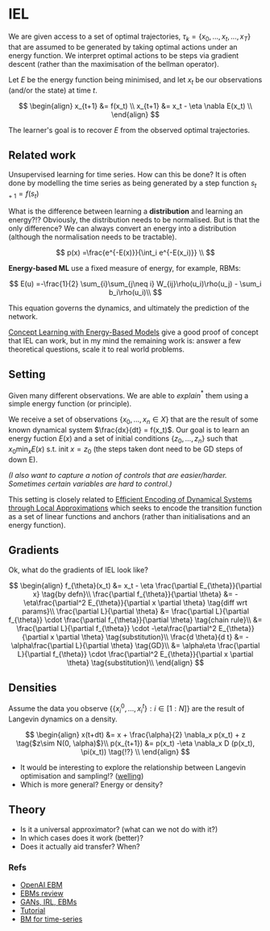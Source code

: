 # IEL

We are given access to a set of optimal trajectories, $\tau_k = \{x_0, \dots, x_t, \dots, x_T\}$ that are assumed to be generated by taking optimal actions under an energy function. We interpret optimal actions to be steps via gradient descent (rather than the maximisation of the bellman operator).

Let $E$ be the energy function being minimised, and let $x_t$ be our observations (and/or the state) at time $t$.

$$
\begin{align}
x_{t+1} &= f(x_t) \\
x_{t+1} &= x_t - \eta \nabla E(x_t) \\
\end{align}
$$

The learner's goal is to recover $E$ from the observed optimal trajectories.

## Related work

Unsupervised learning for time series. How can this be done? It is often done by modelling the time series as being generated by a step function $s_{t+1} = f(s_t)$

What is the difference between learning a __distribution__ and learning an energy?!? Obviously, the distribution needs to be normalised. But is that the only difference? We can always convert an energy into a distribution (although the normalisation needs to be tractable).

$$
p(x) =\frac{e^{-E(x)}}{\int_i e^{-E(x_i)}} \\
$$


__Energy-based ML__ use a fixed measure of energy, for example, RBMs:

$$
E(u) =-\frac{1}{2} \sum_{i}\sum_{j\neq i} W_{ij}\rho(u_i)\rho(u_j) - \sum_i b_i\rho(u_i)\\
$$

This equation governs the dynamics, and ultimately the prediction of the network.

[Concept Learning with Energy-Based Models](https://arxiv.org/abs/1811.02486) give a good proof of concept that IEL can work, but in my mind the remaining work is: answer a few theoretical questions, scale it to real world problems.

## Setting

Given many different observations. We are able to _explain_$^{* }$ them using a simple energy function (or principle).

We receive a set of observations $\{x_0, \dots, x_n \in X\}$ that are the result of some known dynamical system $\frac{dx}{dt} = f(x_t)$. Our goal is to learn an energy fuction $E(x)$ and a set of initial conditions $\{z_0, \dots, z_n\}$ such that $x_0 \mathop{\text{min}}_x E(x) \text{ s.t. init } x=z_0$ (the steps taken dont need to be GD steps of down E).

_(I also want to capture a notion of controls that are easier/harder. Sometimes certain variables are hard to control.)_

This setting is closely related to [Efficient Encoding of Dynamical Systems
through Local Approximations](https://arxiv.org/abs/1805.09714) which seeks to encode the transition function as a set of linear functions and anchors (rather than initialisations and an energy function).


## Gradients

Ok, what do the gradients of IEL look like?

$$
\begin{align}
f_{\theta}(x_t) &= x_t - \eta \frac{\partial E_{\theta}}{\partial x} \tag{by defn}\\
\frac{\partial f_{\theta}}{\partial \theta} &= -\eta\frac{\partial^2 E_{\theta}}{\partial x \partial \theta} \tag{diff wrt params}\\
\frac{\partial L}{\partial \theta} &= \frac{\partial L}{\partial f_{\theta}} \cdot \frac{\partial f_{\theta}}{\partial \theta} \tag{chain rule}\\
&=  \frac{\partial L}{\partial f_{\theta}} \cdot -\eta\frac{\partial^2 E_{\theta}}{\partial x \partial \theta} \tag{substitution}\\
\frac{d \theta}{d t} &= -\alpha\frac{\partial L}{\partial \theta} \tag{GD}\\
&=  \alpha\eta \frac{\partial L}{\partial f_{\theta}} \cdot \frac{\partial^2 E_{\theta}}{\partial x \partial \theta} \tag{substitution}\\
\end{align}
$$


## Densities

Assume the data you observe $\{\{x^0_i, \dots, x^t_i\}: i\in [1:N] \}$ are the result of Langevin dynamics on a density.

$$
\begin{align}
x(t+dt) &= x + \frac{\alpha}{2} \nabla_x p(x_t) + z \tag{$z\sim N(0, \alpha)$}\\
p(x_{t+1}) &= p(x_t) -\eta \nabla_x D (p(x_t), \pi(x_t)) \tag{!?} \\
\end{align}
$$

- It would be interesting to explore the relationship between Langevin optimisation and sampling!? ([welling](https://www.ics.uci.edu/~welling/publications/papers/stoclangevin_v6.pdf))
- Which is more general? Energy or density?

## Theory

- Is it a universal approximator? (what can we not do with it?)
- In which cases does it work (better)?
- Does it actually aid transfer? When?

### Refs

- [OpenAI EBM](https://arxiv.org/abs/1811.02486)
- [EBMs review](https://arxiv.org/abs/1708.06008)
- [GANs, IRL, EBMs](https://arxiv.org/abs/1611.03852)
- [Tutorial](http://yann.lecun.com/exdb/publis/pdf/lecun-06.pdf)
- [BM for time-series](https://arxiv.org/pdf/1708.06004.pdf)
